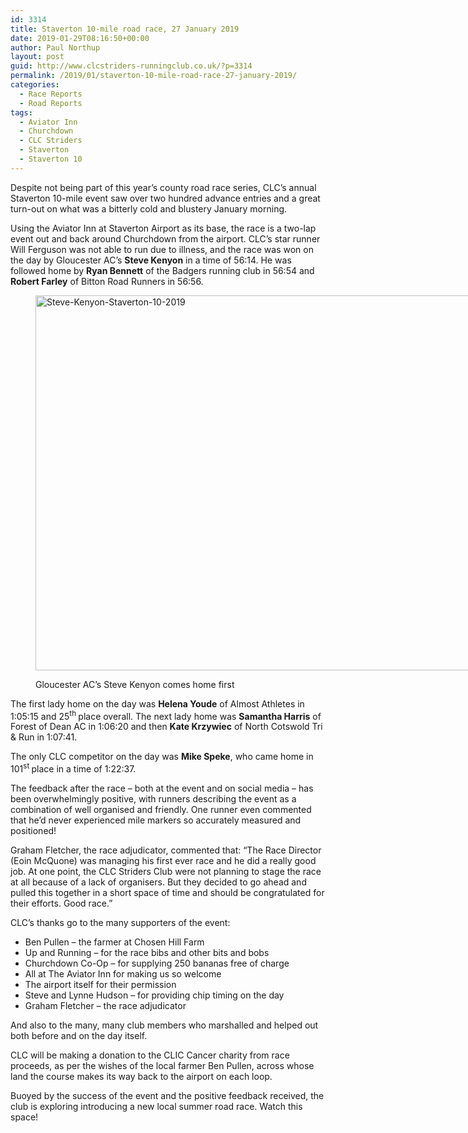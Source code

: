 ```yaml
---
id: 3314
title: Staverton 10-mile road race, 27 January 2019
date: 2019-01-29T08:16:50+00:00
author: Paul Northup
layout: post
guid: http://www.clcstriders-runningclub.co.uk/?p=3314
permalink: /2019/01/staverton-10-mile-road-race-27-january-2019/
categories:
  - Race Reports
  - Road Reports
tags:
  - Aviator Inn
  - Churchdown
  - CLC Striders
  - Staverton
  - Staverton 10
---
```

Despite not being part of this year’s county road race series, CLC’s annual Staverton 10-mile event saw over two hundred advance entries and a great turn-out on what was a bitterly cold and blustery January morning.

Using the Aviator Inn at Staverton Airport as its base, the race is a two-lap event out and back around Churchdown from the airport. CLC’s star runner Will Ferguson was not able to run due to illness, and the race was won on the day by Gloucester AC’s **Steve Kenyon** in a time of 56:14. He was followed home by **Ryan Bennett** of the Badgers running club in 56:54 and **Robert Farley** of Bitton Road Runners in 56:56.<figure id="attachment_3316" aria-describedby="caption-attachment-3316" style="width: 800px" class="wp-caption alignnone">

[<img class="wp-image-3316" src="http://www.clcstriders-runningclub.co.uk/wplive/wp-content/uploads/2019/01/Steve-Kenyon-Staverton-10-2019.jpg" alt="Steve-Kenyon-Staverton-10-2019" width="800" height="600" srcset="http://www.clcstriders-runningclub.co.uk/wplive/wp-content/uploads/2019/01/Steve-Kenyon-Staverton-10-2019.jpg 960w, http://www.clcstriders-runningclub.co.uk/wplive/wp-content/uploads/2019/01/Steve-Kenyon-Staverton-10-2019-300x225.jpg 300w, http://www.clcstriders-runningclub.co.uk/wplive/wp-content/uploads/2019/01/Steve-Kenyon-Staverton-10-2019-768x576.jpg 768w" sizes="(max-width: 800px) 100vw, 800px" />](http://www.clcstriders-runningclub.co.uk/wplive/wp-content/uploads/2019/01/Steve-Kenyon-Staverton-10-2019.jpg)<figcaption id="caption-attachment-3316" class="wp-caption-text">Gloucester AC&#8217;s Steve Kenyon comes home first</figcaption></figure> 

The first lady home on the day was **Helena Youde** of Almost Athletes in 1:05:15 and 25<sup>th </sup>place overall. The next lady home was **Samantha Harris** of Forest of Dean AC in 1:06:20 and then **Kate Krzywiec** of North Cotswold Tri & Run in 1:07:41.

The only CLC competitor on the day was **Mike Speke**, who came home in 101<sup>st </sup>place in a time of 1:22:37.

The feedback after the race – both at the event and on social media – has been overwhelmingly positive, with runners describing the event as a combination of well organised and friendly. One runner even commented that he’d never experienced mile markers so accurately measured and positioned!

Graham Fletcher, the race adjudicator, commented that: “The Race Director (Eoin McQuone) was managing his first ever race and he did a really good job. At one point, the CLC Striders Club were not planning to stage the race at all because of a lack of organisers. But they decided to go ahead and pulled this together in a short space of time and should be congratulated for their efforts. Good race.”

CLC’s thanks go to the many supporters of the event:

  * Ben Pullen – the farmer at Chosen Hill Farm
  * Up and Running – for the race bibs and other bits and bobs
  * Churchdown Co-Op – for supplying 250 bananas free of charge
  * All at The Aviator Inn for making us so welcome
  * The airport itself for their permission
  * Steve and Lynne Hudson – for providing chip timing on the day
  * Graham Fletcher – the race adjudicator

And also to the many, many club members who marshalled and helped out both before and on the day itself.

CLC will be making a donation to the CLIC Cancer charity from race proceeds, as per the wishes of the local farmer Ben Pullen, across whose land the course makes its way back to the airport on each loop.

Buoyed by the success of the event and the positive feedback received, the club is exploring introducing a new local summer road race. Watch this space!

&nbsp;